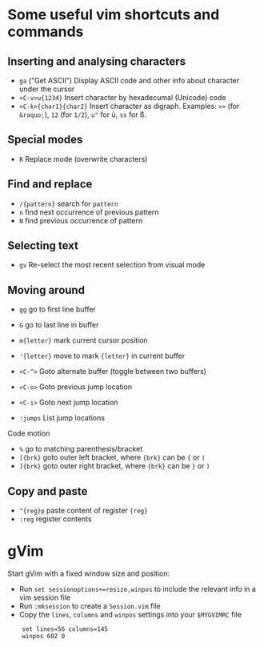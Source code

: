# Some useful vim shortcuts and commands

## Inserting and analysing characters

* `ga` ("Get ASCII") Display ASCII code and other info about character under the cursor
* `<C-v>u{1234}`  Insert character by hexadecumal (Unicode) code
* `<C-k>{char1}{char2}` Insert character as digraph. Examples: `>>` (for `&raquo;`), `12` (for `1/2`), `u"` for ü, `ss` for ß.

## Special modes

* `R` Replace mode (overwrite characters)

## Find and replace

* `/{pattern}` search for `pattern`
* `n` find next occurrence of previous pattern
* `N` find previous occurrence of pattern

## Selecting text

* `gv` Re-select the most recent selection from visual mode

## Moving around

* `gg` go to first line buffer
* `G` go to last line in buffer
* `m{letter}` mark current cursor position
* `'{letter}` move to mark `{letter}` in current buffer

* `<C-^>` Goto alternate buffer (toggle between two buffers)
* `<C-o>` Goto previous jump location
* `<C-i>` Goto next jump location
* `:jumps` List jump locations

Code motion

* `%` go to matching parenthesis/bracket
* `[{brk}` goto outer left bracket, where `{brk}` can be `{` or `(`
* `]{brk}` goto outer right bracket, where `{brk}` can be `}` or `)`

## Copy and paste

* `"{reg}p` paste content of register `{reg}`
* `:reg` register contents

# gVim

Start gVim with a fixed window size and position:

* Run `set sessionoptions+=resize,winpos` to include the relevant info in a vim session file
* Run `:mksession` to create a `Session.vim` file
* Copy the `lines`, `columns` and `winpos` settings into your `$MYGVIMRC` file

```
    set lines=56 columns=145
    winpos 602 0
```
